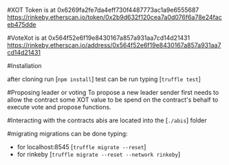 #XOT Token is at 0x6269fa2fe7da4eff730f4487773ac1a9e6555687
https://rinkeby.etherscan.io/token/0x2b9d632f120cea7a0d076f6a78e24faceb475dde

#VoteXot is at 0x564f52e6f19e8430167a857a931aa7cd14d21431
https://rinkeby.etherscan.io/address/0x564f52e6f19e8430167a857a931aa7cd14d21431

#Installation

after cloning run [`npm install`]
test can be run typing [`truffle test`]

#Proposing leader or voting
To propose a new leader sender first needs to allow the contract
some XOT value to be spend on the contract's behalf to execute 
vote and propose functions.

#Interacting with the contracts
abis are located into the [`./abis`] folder

#migrating
migrations can be done typing:
* for localhost:8545  [`truffle migrate --reset`]
* for rinkeby  [`truffle migrate --reset --network rinkeby`]